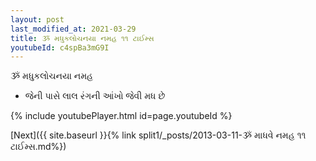 ```yaml
---
layout: post
last_modified_at: 2021-03-29
title: ૐ મધુકલોચનયા નમહ ૧૧ ટાઈમ્સ
youtubeId: c4spBa3mG9I
---
```

 
 
 ૐ મધુકલોચનયા નમહ  
 
 -  જેની પાસે લાલ રંગની આંખો જેવી મધ છે 
 
  
 
  
 
 
 
 
 
 


{% include youtubePlayer.html id=page.youtubeId %}
 
[Next]({{ site.baseurl }}{% link  split1/_posts/2013-03-11-ૐ માધવે નમહ ૧૧ ટાઈમ્સ.md%})
 
